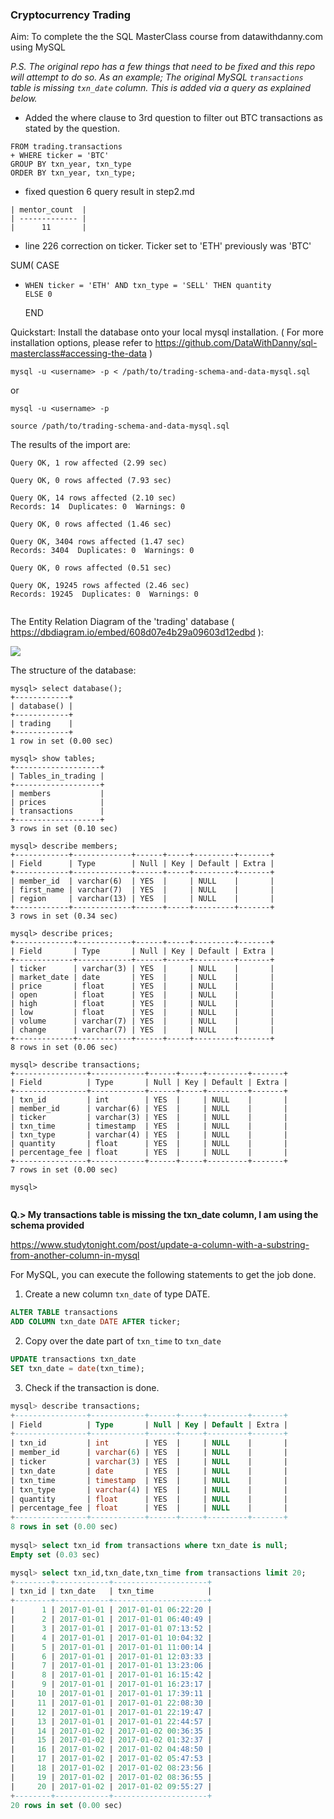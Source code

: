 ### Cryptocurrency Trading

Aim: To complete the the SQL MasterClass course from datawithdanny.com using MySQL

*P.S. The original repo has a few things that need to be fixed and this repo will attempt to do so. As an example; The original MySQL `transactions` table is missing `txn_date` column. This is added via a query as explained below.*


* Added the where clause to 3rd question to filter out BTC transactions as stated by the question.
```
FROM trading.transactions
+ WHERE ticker = 'BTC'
GROUP BY txn_year, txn_type
ORDER BY txn_year, txn_type;
```
* fixed question 6 query result in step2.md

```
| mentor_count  |
| ------------- |
|      11       |
```

*  line 226 correction on ticker. Ticker set to 'ETH' previously was 'BTC'

SUM(
    CASE
+     WHEN ticker = 'ETH' AND txn_type = 'SELL' THEN quantity
      ELSE 0
    END




Quickstart: Install the database onto your local mysql installation. ( For more installation options, please refer to https://github.com/DataWithDanny/sql-masterclass#accessing-the-data )

`mysql -u <username> -p < /path/to/trading-schema-and-data-mysql.sql`

or
```
mysql -u <username> -p

source /path/to/trading-schema-and-data-mysql.sql
```
The results of the import are:

```
Query OK, 1 row affected (2.99 sec)        
                                           
Query OK, 0 rows affected (7.93 sec)       
                                           
Query OK, 14 rows affected (2.10 sec)      
Records: 14  Duplicates: 0  Warnings: 0    
                                           
Query OK, 0 rows affected (1.46 sec)       
                                           
Query OK, 3404 rows affected (1.47 sec)    
Records: 3404  Duplicates: 0  Warnings: 0  
                                           
Query OK, 0 rows affected (0.51 sec)       
                                           
Query OK, 19245 rows affected (2.46 sec)   
Records: 19245  Duplicates: 0  Warnings: 0 
                                           
```

The Entity Relation Diagram of the 'trading' database ( https://dbdiagram.io/embed/608d07e4b29a09603d12edbd ):

<img src="trading-erd.jpg"></img>

The structure of the database:

```
mysql> select database();                                      
+------------+                                                 
| database() |                                                 
+------------+                                                 
| trading    |                                                 
+------------+                                                 
1 row in set (0.00 sec)                                        
                                                               
mysql> show tables;                                            
+-------------------+                                          
| Tables_in_trading |                                          
+-------------------+                                          
| members           |                                          
| prices            |                                          
| transactions      |                                          
+-------------------+                                          
3 rows in set (0.10 sec)                                       
                                                               
mysql> describe members;                                       
+------------+-------------+------+-----+---------+-------+    
| Field      | Type        | Null | Key | Default | Extra |    
+------------+-------------+------+-----+---------+-------+    
| member_id  | varchar(6)  | YES  |     | NULL    |       |    
| first_name | varchar(7)  | YES  |     | NULL    |       |    
| region     | varchar(13) | YES  |     | NULL    |       |    
+------------+-------------+------+-----+---------+-------+    
3 rows in set (0.34 sec)                                       
                                                               
mysql> describe prices;                                        
+-------------+------------+------+-----+---------+-------+    
| Field       | Type       | Null | Key | Default | Extra |    
+-------------+------------+------+-----+---------+-------+    
| ticker      | varchar(3) | YES  |     | NULL    |       |    
| market_date | date       | YES  |     | NULL    |       |    
| price       | float      | YES  |     | NULL    |       |    
| open        | float      | YES  |     | NULL    |       |    
| high        | float      | YES  |     | NULL    |       |    
| low         | float      | YES  |     | NULL    |       |    
| volume      | varchar(7) | YES  |     | NULL    |       |    
| change      | varchar(7) | YES  |     | NULL    |       |    
+-------------+------------+------+-----+---------+-------+    
8 rows in set (0.06 sec)                                       
                                                               
mysql> describe transactions;                                  
+----------------+------------+------+-----+---------+-------+ 
| Field          | Type       | Null | Key | Default | Extra | 
+----------------+------------+------+-----+---------+-------+ 
| txn_id         | int        | YES  |     | NULL    |       | 
| member_id      | varchar(6) | YES  |     | NULL    |       | 
| ticker         | varchar(3) | YES  |     | NULL    |       | 
| txn_time       | timestamp  | YES  |     | NULL    |       | 
| txn_type       | varchar(4) | YES  |     | NULL    |       | 
| quantity       | float      | YES  |     | NULL    |       | 
| percentage_fee | float      | YES  |     | NULL    |       | 
+----------------+------------+------+-----+---------+-------+ 
7 rows in set (0.00 sec)                                       
                                                               
mysql>                                                         
                                                               
```


**Q.> My transactions table is missing the txn_date column, I am using the schema provided**

https://www.studytonight.com/post/update-a-column-with-a-substring-from-another-column-in-mysql

For MySQL, you can execute the following statements to get the job done.

1. Create a new column `txn_date` of type DATE.
```sql
ALTER TABLE transactions
ADD COLUMN txn_date DATE AFTER ticker;
```
2. Copy over the date part of `txn_time` to `txn_date`
```sql
UPDATE transactions txn_date
SET txn_date = date(txn_time);
```

3. Check if the transaction is done.

```sql
mysql> describe transactions;                                 
+----------------+------------+------+-----+---------+-------+
| Field          | Type       | Null | Key | Default | Extra |
+----------------+------------+------+-----+---------+-------+
| txn_id         | int        | YES  |     | NULL    |       |
| member_id      | varchar(6) | YES  |     | NULL    |       |
| ticker         | varchar(3) | YES  |     | NULL    |       |
| txn_date       | date       | YES  |     | NULL    |       |
| txn_time       | timestamp  | YES  |     | NULL    |       |
| txn_type       | varchar(4) | YES  |     | NULL    |       |
| quantity       | float      | YES  |     | NULL    |       |
| percentage_fee | float      | YES  |     | NULL    |       |
+----------------+------------+------+-----+---------+-------+
8 rows in set (0.00 sec)                                      
                                                              
mysql> select txn_id from transactions where txn_date is null;
Empty set (0.03 sec)                                          

mysql> select txn_id,txn_date,txn_time from transactions limit 20;
+--------+------------+---------------------+                     
| txn_id | txn_date   | txn_time            |                     
+--------+------------+---------------------+                     
|      1 | 2017-01-01 | 2017-01-01 06:22:20 |                     
|      2 | 2017-01-01 | 2017-01-01 06:40:49 |                     
|      3 | 2017-01-01 | 2017-01-01 07:13:52 |                     
|      4 | 2017-01-01 | 2017-01-01 10:04:32 |                     
|      5 | 2017-01-01 | 2017-01-01 11:00:14 |                     
|      6 | 2017-01-01 | 2017-01-01 12:03:33 |                     
|      7 | 2017-01-01 | 2017-01-01 13:23:06 |                     
|      8 | 2017-01-01 | 2017-01-01 16:15:42 |                     
|      9 | 2017-01-01 | 2017-01-01 16:23:17 |                     
|     10 | 2017-01-01 | 2017-01-01 17:39:11 |                     
|     11 | 2017-01-01 | 2017-01-01 22:08:30 |                     
|     12 | 2017-01-01 | 2017-01-01 22:19:47 |                     
|     13 | 2017-01-01 | 2017-01-01 22:44:57 |                     
|     14 | 2017-01-02 | 2017-01-02 00:36:35 |                     
|     15 | 2017-01-02 | 2017-01-02 01:32:37 |                     
|     16 | 2017-01-02 | 2017-01-02 04:48:50 |                     
|     17 | 2017-01-02 | 2017-01-02 05:47:53 |                     
|     18 | 2017-01-02 | 2017-01-02 08:23:56 |                     
|     19 | 2017-01-02 | 2017-01-02 08:36:55 |                     
|     20 | 2017-01-02 | 2017-01-02 09:55:27 |                     
+--------+------------+---------------------+                     
20 rows in set (0.00 sec)                                         
```
